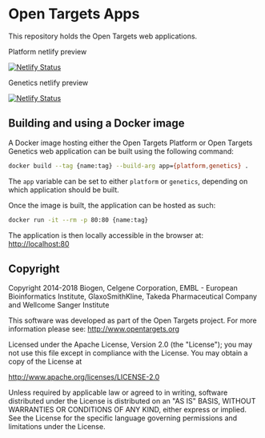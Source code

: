 # Open Targets Apps

This repository holds the Open Targets web applications.

Platform netlify preview

[![Netlify Status](https://api.netlify.com/api/v1/badges/0170074c-4d8d-4882-90e5-775a4222dc6c/deploy-status)](https://app.netlify.com/sites/ot-platform/deploys)

Genetics netlify preview

[![Netlify Status](https://api.netlify.com/api/v1/badges/e00eea73-d8b7-4f88-9d16-7265144b54e1/deploy-status)](https://app.netlify.com/sites/ot-genetics/deploys)

## Building and using a Docker image

A Docker image hosting either the Open Targets Platform or Open Targets Genetics web application can be built using the following command:

```sh
docker build --tag {name:tag} --build-arg app={platform,genetics} .
```

The `app` variable can be set to either `platform` or `genetics`, depending on which application should be built.

Once the image is built, the application can be hosted as such:

```sh
docker run -it --rm -p 80:80 {name:tag}
```

The application is then locally accessible in the browser at: <http://localhost:80>

## Copyright

Copyright 2014-2018 Biogen, Celgene Corporation, EMBL - European Bioinformatics Institute, GlaxoSmithKline, Takeda Pharmaceutical Company and Wellcome Sanger Institute

This software was developed as part of the Open Targets project. For more information please see: http://www.opentargets.org

Licensed under the Apache License, Version 2.0 (the "License");
you may not use this file except in compliance with the License.
You may obtain a copy of the License at

http://www.apache.org/licenses/LICENSE-2.0

Unless required by applicable law or agreed to in writing, software
distributed under the License is distributed on an "AS IS" BASIS,
WITHOUT WARRANTIES OR CONDITIONS OF ANY KIND, either express or implied.
See the License for the specific language governing permissions and
limitations under the License.

